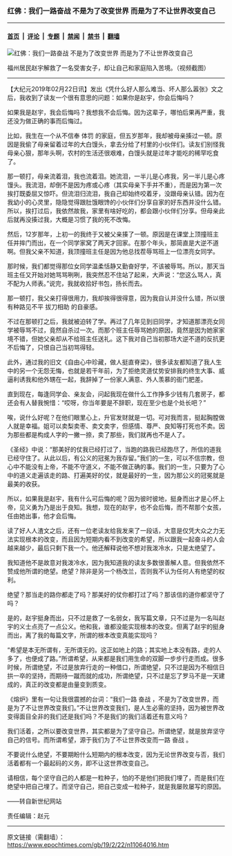 ### 红佛：我们一路奋战 不是为了改变世界 而是为了不让世界改变自己

---

#### [首页](../../../..?n11064016) &nbsp;|&nbsp; [评论](../../../../../epoch-comment?n11064016) &nbsp;|&nbsp; [专题](../../../../../epoch-special?n11064016) &nbsp;|&nbsp; [禁闻](../../../../../epoch-news?n11064016) &nbsp;|&nbsp; [禁书](../../../../../books?n11064016) &nbsp;|&nbsp; [翻墙](https://github.com/gfw-breaker/nogfw/blob/master/README.md?n11064016)


<div><img alt="红佛：我们一路奋战 不是为了改变世界 而是为了不让世界改变自己" class="attachment-djy_600_400 size-djy_600_400 wp-post-image" src="https://i.epochtimes.com/assets/uploads/2019/02/5c69feb9c7d6b-600x384-3-600x384.jpg"/>
<div class="caption">
 <p>
  福州居民赵宇解救了一名受害女子，却让自己和家庭陷入苦境。（视频截图）
 </p>
</div></div><hr/><div class="post_content" id="artbody" itemprop="articleBody">
 <!-- article content begin -->
 <p>
  【大纪元2019年02月22日讯】发出《凭什么好人那么难当、坏人那么嚣张》文之后，我收到了读友一个很有意思的问题：如果你是赵宇，你会后悔吗？
 </p>
 <p>
  如果我是赵宇，我会后悔吗？我想我不会后悔。因为这辈子，哪怕后果再严重，我还没为做正确的事而后悔过。
 </p>
 <p>
  比如，我生在一个从不信奉
  <ok href="https://www.epochtimes.com/gb/tag/%E4%BD%93%E7%BD%9A.html">
   体罚
  </ok>
  的家庭，但五岁那年，我却被母亲揍过一顿。原因是我偷了母亲留着过年的大白馒头，拿去分给了村里的小伙伴们。读友们别怪我母亲心狠，那年头啊，农村的生活还很艰难，白馒头就是过年才能吃的稀罕吃食了。
 </p>
 <p>
  那一顿打，母亲流着泪，我也流着泪。她流泪，一半儿是心疼我，另一半儿是心疼馒头。我流泪，却倒不是因为疼或心疼（其实母亲下手并不重），而是因为第一次挨打既委屈又惊吓。但流泪归流泪，我自己却始终咬着牙，没跟母亲认错。因为在我幼小的心灵里，隐隐觉得跟肚饿眼馋的小伙伴们分享自家的好东西并没什么错。所以，挨打过后，我依然故我，家里有啥好吃的，都会跟小伙伴们分享。但母亲此后就再没揍过我，大概是习惯了我的死不改悔。
 </p>
 <p>
  然后，12岁那年，上初一的我终于又被父亲揍了一顿。原因是在课堂上顶撞班主任并摔门而出，在一个同学家窝了两天才回家。在那个年头，那简直是大逆不道啊。但我父亲不知道，我顶撞班主任是因为他总找茬辱骂班上一位漂亮女同学。
 </p>
 <p>
  那时候，我们都觉得那位女同学温柔恬静又勤奋好学，不该被辱骂。所以，那天当班主任又开始对她骂骂咧咧，我突然忍不住站了起来，大声说：“您这么骂人，真不配为人师表。”说完，我就收拾好书包，扬长而去。
 </p>
 <p>
  那一顿打，我父亲打得很用力，我却挨得很得意，因为我自认并没什么错，所以很有种路见不平
  <ok href="https://www.epochtimes.com/gb/tag/%E6%8B%94%E5%88%80%E7%9B%B8%E5%8A%A9.html">
   拔刀相助
  </ok>
  的自豪感。
 </p>
 <p>
  不过在那顿打之后，我就被迫转了学。再过了几年见到旧同学，才知道那漂亮女同学被辱骂不过，竟然自杀过一次。而那个班主任辱骂她的原因，竟然是因为她家家境不错，但她父亲却从不给班主任送礼。这下我对自己当初那场大逆不道的反抗更不后悔了，只恨自己当初骂得轻。
 </p>
 <p>
  此外，通过我的旧文《自由心中珍藏，做人挺直脊梁》，很多读友都知道了我人生中的另一个无怨无悔，也就是若干年前，为了拒绝灵道仗势安排我的终生大事、威逼利诱我和他外甥在一起，我辞掉了一份家人满意、外人羡慕的衙门肥差。
 </p>
 <p>
  直到现在，每逢同学会、亲友会，问起我现在做什么工作挣多少钱有几套房子，都还会有人替我惋惜：“哎呀，你当年要是不辞职，现在至少也是个处长吧？”
 </p>
 <p>
  唉，说什么好呢？在他们眼里心上，升官发财就是一切。可对我而言，挺起胸膛做人就是幸福。姐可以卖梨卖枣、卖文卖字，但感情、尊严、良知等打死也不卖。因为那些都是构成人字的一撇一捺，卖了那些，我们就再也不是人了。
 </p>
 <p>
  《圣经》中说：“那美好的仗我已经打过了，当跑的路我已经跑尽了，所信的道我已经守住了。从此以后，有公义的冠冕为我存留。”我们的一生，可以不信宗教，但心中不能没有上帝，不能不守道义，不能不做正确的事。我们的一生，只要为了心中的道义走遍该走的路、打遍美好的仗，就是最好的一生，因为那公义的冠冕就是最美的收获。
 </p>
 <p>
  所以，如果我是赵宇，我有什么可后悔的呢？因为彼时彼地，挺身而出才是心怀上帝，见义勇为乃是出于良知。我想，现在的赵宇，也不会后悔，而不帮那个女孩，任由她出事，他才会后悔。
 </p>
 <p>
  读了好人人渣文之后，还有一位老读友给我发来了一段话，大意是仅凭大众之力无法实现根本的改变，而且因为短期内看不到改变的希望，所以跟我一起奋斗的人会越来越少，最后只剩下我一个。他还解释说他不想对我泼冷水，只是太绝望了。
 </p>
 <p>
  我知道他不是故意对我泼冷水，因为我知道我的读友多数很善解人意。但我依然不赞成他所谓的绝望。绝望？除非是另一个杨改兰，否则我不认为任何人有绝望的权利。
 </p>
 <p>
  绝望？那当走的路你都走了吗？那美好的仗你都打过了吗？那该信的道你都坚守了吗？
 </p>
 <p>
  是的，赵宇挺身而出，只不过是救了一名弱女，我写篇文章，只不过是为一名叫赵宇的义士点亮了一点公义。他和我，谁都没能实现根本的改变。但离了赵宇的挺身而出，离了我的每篇文字，所谓的根本改变真能实现吗？
 </p>
 <p>
  “希望是本无所谓有，无所谓无的。这正如地上的路；其实地上本没有路，走的人多了，也便成了路。”所谓希望，从来都是我们用生命的双脚一步步行走而成。很多时候，所谓绝望，不过是放弃行走的一种借口，所谓绝望，只不过是因为不相信日拱一卒的坚持，而期待一蹴而就的成功，所谓绝望，只不过是忘了罗马不是一天建成的，真正的改变都是由量变到质变。
 </p>
 <p>
  《熔炉》里有一句让我很震撼的台词：“我们一路
  <ok href="https://www.epochtimes.com/gb/tag/%E5%A5%8B%E6%88%98.html">
   奋战
  </ok>
  ，不是为了改变世界，而是为了不让世界改变我们。”不让世界改变我们，是人生必需的坚持，因为被世界改变得面目全非的我们还是我们吗？不是我们的我们活着还有意义吗？
 </p>
 <p>
  我们活着，之所以要改变世界，其实都是为了坚守自己。所谓绝望，就是放弃坚守自己的信号。而所谓希望，源于我们为了不让世界改变而一路
  <ok href="https://www.epochtimes.com/gb/tag/%E5%A5%8B%E6%88%98.html">
   奋战
  </ok>
  。
 </p>
 <p>
  不要说什么绝望，不要期盼什么短期内的根本改变，因为无论世界改变与否，我们活着都有一个最起码的义务，即不让这世界改变自己。
 </p>
 <p>
  请相信，每个坚守自己的人都是一粒种子，怕的不是他们把我们埋了，而是我们在绝望中把自己埋了。而坚守自己，把自己变成一粒种子，就是我屡败屡写的原因。
 </p>
 <p>
  ——转自新世纪网站
 </p>
 <p>
  责任编辑：赵元
 </p>
 <!-- article content end -->
 <div id="below_article_ad">
 </div>
</div>


---

原文链接（需翻墙）：https://www.epochtimes.com/gb/19/2/22/n11064016.htm